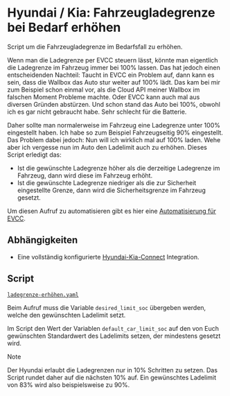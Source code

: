 # Hyundai / Kia: Fahrzeugladegrenze bei Bedarf erhöhen

Script um die Fahrzeugladegrenze im Bedarfsfall zu erhöhen.

Wenn man die Ladegrenze per EVCC steuern lässt, könnte man eigentlich die Ladegrenze im Fahrzeug immer bei 100% lassen. Das hat jedoch einen entscheidenden Nachteil: Taucht in EVCC ein Problem auf, dann kann es sein, dass die Wallbox das Auto stur weiter auf 100% lädt. Das kam bei mir zum Beispiel schon einmal vor, als die Cloud API meiner Wallbox im falschen Moment Probleme machte. Oder EVCC kann auch mal aus diversen Gründen abstürzen. Und schon stand das Auto bei 100%, obwohl ich es gar nicht gebraucht habe. Sehr schlecht für die Batterie.

Daher sollte man normalerweise im Fahrzeug eine Ladegrenze unter 100% eingestellt haben. Ich habe so zum Beispiel Fahrzeugseitig 90% eingestellt. Das Problem dabei jedoch: Nun will ich wirklich mal auf 100% laden. Wehe aber ich vergesse nun im Auto den Ladelimit auch zu erhöhen. Dieses Script erledigt das:

- Ist die gewünschte Ladegrenze höher als die derzeitige Ladegrenze im Fahrzeug, dann wird diese im Fahrzeug erhöht.
- Ist die gewünschte Ladegrenze niedriger als die zur Sicherheit eingestellte Grenze, dann wird die Sicherheitsgrenze im Fahrzeug gesetzt.

Um diesen Aufruf zu automatisieren gibt es hier eine [Automatisierung für EVCC](../../../evcc/fahrzeugladegrenze-erhöhen/).

## Abhängigkeiten
- Eine vollständig konfigurierte [Hyundai-Kia-Connect](https://github.com/Hyundai-Kia-Connect/kia_uvo) Integration. 

## Script

[`ladegrenze-erhöhen.yaml`](./ladegrenze-erhöhen.yaml)

Beim Aufruf muss die Variable `desired_limit_soc` übergeben werden, welche den gewünschten Ladelimit setzt.

Im Script den Wert der Variablen `default_car_limit_soc` auf den von Euch gewünschten Standardwert des Ladelimits setzen, der mindestens gesetzt wird.

> [!NOTE]  
> Der Hyundai erlaubt die Ladegrenzen nur in 10% Schritten zu setzen. Das Script rundet daher auf die nächsten 10% auf. Ein gewünschtes Ladelimit von 83% wird also beispielsweise zu 90%.